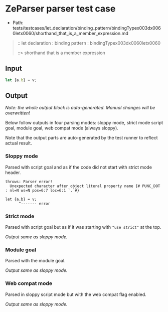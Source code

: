 # ZeParser parser test case

- Path: tests/testcases/let_declaration/binding_pattern/bindingTypex003dx0060letx0060/shorthand_that_is_a_member_expression.md

> :: let declaration : binding pattern : bindingTypex003dx0060letx0060
>
> ::> shorthand that is a member expression

## Input

`````js
let {a.b} = v;
`````

## Output

_Note: the whole output block is auto-generated. Manual changes will be overwritten!_

Below follow outputs in four parsing modes: sloppy mode, strict mode script goal, module goal, web compat mode (always sloppy).

Note that the output parts are auto-generated by the test runner to reflect actual result.

### Sloppy mode

Parsed with script goal and as if the code did not start with strict mode header.

`````
throws: Parser error!
  Unexpected character after object literal property name {# PUNC_DOT : nl=N ws=N pos=6:7 loc=6:1 `.`#}

let {a.b} = v;
      ^------- error
`````

### Strict mode

Parsed with script goal but as if it was starting with `"use strict"` at the top.

_Output same as sloppy mode._

### Module goal

Parsed with the module goal.

_Output same as sloppy mode._

### Web compat mode

Parsed in sloppy script mode but with the web compat flag enabled.

_Output same as sloppy mode._
